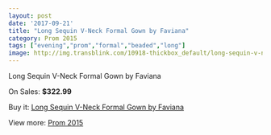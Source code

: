 ```yaml
---
layout: post
date: '2017-09-21'
title: "Long Sequin V-Neck Formal Gown by Faviana"
category: Prom 2015
tags: ["evening","prom","formal","beaded","long"]
image: http://img.transblink.com/10918-thickbox_default/long-sequin-v-neck-formal-gown-by-faviana.jpg
---
```

Long Sequin V-Neck Formal Gown by Faviana

On Sales: **$322.99**
<a href="https://www.transblink.com/en/prom-2015/3550-long-sequin-v-neck-formal-gown-by-faviana.html"><amp-img layout="responsive" width="600" height="600" src="//img.transblink.com/10918-thickbox_default/long-sequin-v-neck-formal-gown-by-faviana.jpg" alt="Long Sequin V-Neck Formal Gown by Faviana 0" /></a>
<a href="https://www.transblink.com/en/prom-2015/3550-long-sequin-v-neck-formal-gown-by-faviana.html"><amp-img layout="responsive" width="600" height="600" src="//img.transblink.com/10920-thickbox_default/long-sequin-v-neck-formal-gown-by-faviana.jpg" alt="Long Sequin V-Neck Formal Gown by Faviana 1" /></a>
<a href="https://www.transblink.com/en/prom-2015/3550-long-sequin-v-neck-formal-gown-by-faviana.html"><amp-img layout="responsive" width="600" height="600" src="//img.transblink.com/10919-thickbox_default/long-sequin-v-neck-formal-gown-by-faviana.jpg" alt="Long Sequin V-Neck Formal Gown by Faviana 2" /></a>

Buy it: [Long Sequin V-Neck Formal Gown by Faviana](https://www.transblink.com/en/prom-2015/3550-long-sequin-v-neck-formal-gown-by-faviana.html "Long Sequin V-Neck Formal Gown by Faviana")

View more: [Prom 2015](https://www.transblink.com/en/10-prom-2015 "Prom 2015")